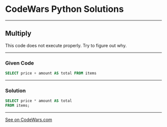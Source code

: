 # CodeWars Python Solutions

---

## Multiply

This code does not execute properly. Try to figure out why.

---

### Given Code


```sql
SELECT price + amount AS total FROM items
```

---

### Solution


```sql
SELECT price * amount AS total
FROM items;
```

---


[See on CodeWars.com](https://www.codewars.com/kata/50654ddff44f800200000004)
